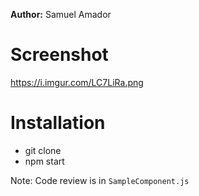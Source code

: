 
<b>Author:</b> Samuel Amador

# Screenshot
https://i.imgur.com/LC7LiRa.png


# Installation
- git clone
- npm start

Note: Code review is in `SampleComponent.js`